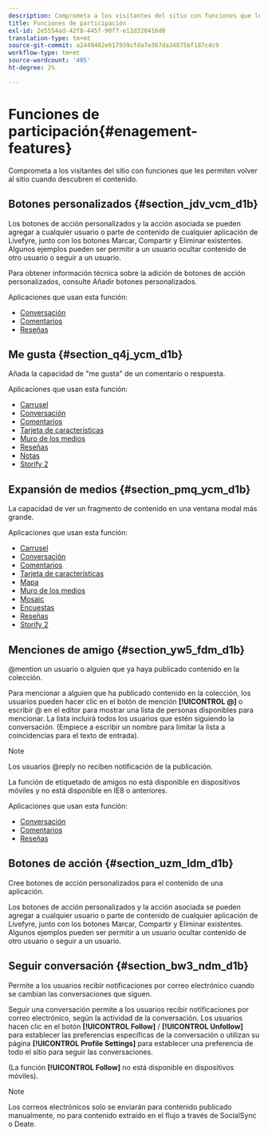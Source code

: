 ```yaml
---
description: Comprometa a los visitantes del sitio con funciones que les permiten volver al sitio cuando descubren el contenido.
title: Funciones de participación
exl-id: 2e5554ad-42f8-445f-90f7-e12d320416d0
translation-type: tm+mt
source-git-commit: a2449482e617939cfda7e367da34875bf187c4c9
workflow-type: tm+mt
source-wordcount: '405'
ht-degree: 2%

---
```


# Funciones de participación{#enagement-features}

Comprometa a los visitantes del sitio con funciones que les permiten volver al sitio cuando descubren el contenido.

## Botones personalizados {#section_jdv_vcm_d1b}

Los botones de acción personalizados y la acción asociada se pueden agregar a cualquier usuario o parte de contenido de cualquier aplicación de Livefyre, junto con los botones Marcar, Compartir y Eliminar existentes. Algunos ejemplos pueden ser permitir a un usuario ocultar contenido de otro usuario o seguir a un usuario.

Para obtener información técnica sobre la adición de botones de acción personalizados, consulte Añadir botones personalizados.

Aplicaciones que usan esta función:

* [Conversación](../c-about-apps/c-chat-app/c-chat-app.md#c_chat_app)
* [Comentarios](/help/using/c-about-apps/c-comments/c-comments.md)
* [Reseñas](../c-about-apps/c-reviews-app/c-reviews-app.md#c_reviews_app)

## Me gusta {#section_q4j_ycm_d1b}

Añada la capacidad de &quot;me gusta&quot; de un comentario o respuesta.

Aplicaciones que usan esta función:

* [Carrusel](../c-about-apps/c-carousel-app/c-carousel-app.md#c_carousel_app)
* [Conversación](../c-about-apps/c-chat-app/c-chat-app.md#c_chat_app)
* [Comentarios](/help/using/c-about-apps/c-comments/c-comments.md)
* [Tarjeta de características](../c-about-apps/c-feature-card-app/c-feature-card-app.md#c_feature_card_app)
* [Muro de los medios](../c-about-apps/c-media-wall-app/c-media-wall-app.md#c_media_wall_app)
* [Reseñas](../c-about-apps/c-reviews-app/c-reviews-app.md#c_reviews_app)
* [Notas](../c-about-apps/c-sidenotes-app/c-sidenotes-app.md#c_sidenotes_app)
* [Storify 2](../c-about-apps/c-storify2/c-storify2.md#c_storify2)

## Expansión de medios {#section_pmq_ycm_d1b}

La capacidad de ver un fragmento de contenido en una ventana modal más grande.

Aplicaciones que usan esta función:

* [Carrusel](../c-about-apps/c-carousel-app/c-carousel-app.md#c_carousel_app)
* [Conversación](../c-about-apps/c-chat-app/c-chat-app.md#c_chat_app)
* [Comentarios](/help/using/c-about-apps/c-comments/c-comments.md)
* [Tarjeta de características](../c-about-apps/c-feature-card-app/c-feature-card-app.md#c_feature_card_app)
* [Mapa](../c-about-apps/c-map-app/c-map-app.md#c_map_app)
* [Muro de los medios](../c-about-apps/c-media-wall-app/c-media-wall-app.md#c_media_wall_app)
* [Mosaic](../c-about-apps/c-mosaic-app/c-mosaic-app.md#c_mosaic_app)
* [Encuestas](../c-about-apps/c-polls-app/c-polls-app.md#c_polls_app)
* [Reseñas](../c-about-apps/c-reviews-app/c-reviews-app.md#c_reviews_app)
* [Storify 2](../c-about-apps/c-storify2/c-storify2.md#c_storify2)

## Menciones de amigo {#section_yw5_fdm_d1b}

@mention un usuario o alguien que ya haya publicado contenido en la colección.

Para mencionar a alguien que ha publicado contenido en la colección, los usuarios pueden hacer clic en el botón de mención **[!UICONTROL @]** o escribir @ en el editor para mostrar una lista de personas disponibles para mencionar. La lista incluirá todos los usuarios que estén siguiendo la conversación. (Empiece a escribir un nombre para limitar la lista a coincidencias para el texto de entrada).

>[!NOTE]
>
>Los usuarios @reply no reciben notificación de la publicación.

La función de etiquetado de amigos no está disponible en dispositivos móviles y no está disponible en IE8 o anteriores.

Aplicaciones que usan esta función:

* [Conversación](../c-about-apps/c-chat-app/c-chat-app.md#c_chat_app)
* [Comentarios](/help/using/c-about-apps/c-comments/c-comments.md)
* [Reseñas](../c-about-apps/c-reviews-app/c-reviews-app.md#c_reviews_app)

## Botones de acción {#section_uzm_ldm_d1b}

Cree botones de acción personalizados para el contenido de una aplicación.

Los botones de acción personalizados y la acción asociada se pueden agregar a cualquier usuario o parte de contenido de cualquier aplicación de Livefyre, junto con los botones Marcar, Compartir y Eliminar existentes. Algunos ejemplos pueden ser permitir a un usuario ocultar contenido de otro usuario o seguir a un usuario.

## Seguir conversación {#section_bw3_ndm_d1b}

Permite a los usuarios recibir notificaciones por correo electrónico cuando se cambian las conversaciones que siguen.

Seguir una conversación permite a los usuarios recibir notificaciones por correo electrónico, según la actividad de la conversación. Los usuarios hacen clic en el botón **[!UICONTROL Follow]** / **[!UICONTROL Unfollow]** para establecer las preferencias específicas de la conversación o utilizan su página **[!UICONTROL Profile Settings]** para establecer una preferencia de todo el sitio para seguir las conversaciones.

(La función **[!UICONTROL Follow]** no está disponible en dispositivos móviles).

>[!NOTE]
>
>Los correos electrónicos solo se enviarán para contenido publicado manualmente, no para contenido extraído en el flujo a través de SocialSync o Deate.
